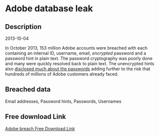 # Adobe database leak

## Description

2013-10-04

In October 2013, 153 million Adobe accounts were breached with each containing an internal ID, username, email, <em>encrypted</em> password and a password hint in plain text. The password cryptography was poorly done and many were quickly resolved back to plain text. The unencrypted hints also <a href="http://www.troyhunt.com/2013/11/adobe-credentials-and-serious.html" target="_blank" rel="noopener">disclosed much about the passwords</a> adding further to the risk that hundreds of millions of Adobe customers already faced.

## Breached data

Email addresses, Password hints, Passwords, Usernames

## Free download Link

[Adobe breach Free Download Link](https://tinyurl.com/2b2k277t)